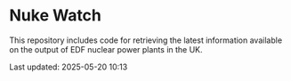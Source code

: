 # Nuke Watch

This repository includes code for retrieving the latest information available on the output of EDF nuclear power plants in the UK.

Last updated: 2025-05-20 10:13